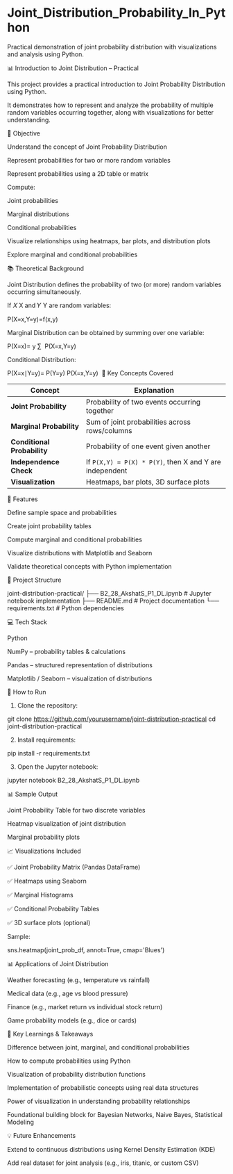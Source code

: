 # Joint_Distribution_Probability_In_Python
Practical demonstration of joint probability distribution with visualizations and analysis using Python.


📊 Introduction to Joint Distribution – Practical


This project provides a practical introduction to Joint Probability Distribution using Python. 


It demonstrates how to represent and analyze the probability of multiple random variables occurring together, along with visualizations for better understanding.

🎯 Objective


Understand the concept of Joint Probability Distribution

Represent probabilities for two or more random variables

Represent probabilities using a 2D table or matrix

Compute:

Joint probabilities

Marginal distributions

Conditional probabilities



Visualize relationships using heatmaps, bar plots, and distribution plots

Explore marginal and conditional probabilities



📚 Theoretical Background

Joint Distribution defines the probability of two (or more) random variables occurring simultaneously.

If 
𝑋
X and 
𝑌
Y are random variables:



P(X=x,Y=y)=f(x,y)


Marginal Distribution can be obtained by summing over one variable:


P(X=x)= 
y
∑
​
 P(X=x,Y=y)


Conditional Distribution:

P(X=x∣Y=y)= 
P(Y=y)
P(X=x,Y=y)
​
🔹 Key Concepts Covered


| Concept                     | Explanation                                             |
| --------------------------- | ------------------------------------------------------- |
| **Joint Probability**       | Probability of two events occurring together            |
| **Marginal Probability**    | Sum of joint probabilities across rows/columns          |
| **Conditional Probability** | Probability of one event given another                  |
| **Independence Check**      | If `P(X,Y) = P(X) * P(Y)`, then X and Y are independent |
| **Visualization**           | Heatmaps, bar plots, 3D surface plots                   |



📂 Features


Define sample space and probabilities

Create joint probability tables

Compute marginal and conditional probabilities

Visualize distributions with Matplotlib and Seaborn

Validate theoretical concepts with Python implementation


📁 Project Structure


joint-distribution-practical/
├── B2_28_AkshatS_P1_DL.ipynb      # Jupyter notebook implementation
├── README.md                      # Project documentation
└── requirements.txt               # Python dependencies

💻 Tech Stack

Python

NumPy – probability tables & calculations

Pandas – structured representation of distributions

Matplotlib / Seaborn – visualization of distributions

🚀 How to Run


1. Clone the repository:

git clone https://github.com/yourusername/joint-distribution-practical
cd joint-distribution-practical


2. Install requirements:

pip install -r requirements.txt


3. Open the Jupyter notebook:

jupyter notebook B2_28_AkshatS_P1_DL.ipynb


📊 Sample Output

Joint Probability Table for two discrete variables

Heatmap visualization of joint distribution

Marginal probability plots


📈 Visualizations Included


✅ Joint Probability Matrix (Pandas DataFrame)

✅ Heatmaps using Seaborn

✅ Marginal Histograms

✅ Conditional Probability Tables

✅ 3D surface plots (optional)


Sample:

sns.heatmap(joint_prob_df, annot=True, cmap='Blues')



📊 Applications of Joint Distribution


Weather forecasting (e.g., temperature vs rainfall)

Medical data (e.g., age vs blood pressure)

Finance (e.g., market return vs individual stock return)

Game probability models (e.g., dice or cards)


🧠 Key Learnings & Takeaways


Difference between joint, marginal, and conditional probabilities

How to compute probabilities using Python

Visualization of probability distribution functions

Implementation of probabilistic concepts using real data structures

Power of visualization in understanding probability relationships

Foundational building block for Bayesian Networks, Naive Bayes, Statistical Modeling



💡 Future Enhancements


Extend to continuous distributions using Kernel Density Estimation (KDE)

Add real dataset for joint analysis (e.g., iris, titanic, or custom CSV)
